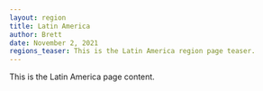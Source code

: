 ```yaml
---
layout: region
title: Latin America
author: Brett
date: November 2, 2021
regions_teaser: This is the Latin America region page teaser.
---
```

This is the Latin America page content.